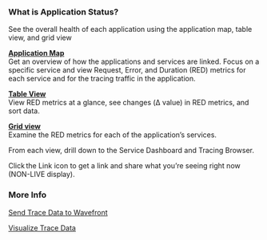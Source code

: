 ### What is Application Status? 

See the overall health of each application using the application map, table view, and grid view 

[**Application Map**](https://docs.wavefront.com/tracing_ui_overview.html#app_map)<br/> 
Get an overview of how the applications and services are linked. Focus on a specific service and view Request, Error, and Duration (RED) metrics for each service and for the tracing traffic in the application.  

[**Table View**](https://docs.wavefront.com/tracing_ui_overview.html#table_view)<br/>
View RED metrics at a glance, see changes (Δ value) in RED metrics, and sort data.  

[**Grid view**](https://docs.wavefront.com/tracing_ui_overview.html#grid_view)<br/> 
Examine the RED metrics for each of the application’s services. 

From each view, drill down to the Service Dashboard and Tracing Browser. 

Click the Link icon to get a link and share what you’re seeing right now (NON-LIVE display). 


### More Info 

[Send Trace Data to Wavefront](https://docs.wavefront.com/tracing_instrumenting_frameworks.html)<br/>

[Visualize Trace Data](https://docs.wavefront.com/tracing_ui_overview.html)
